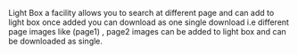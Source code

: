 Light Box a facility allows you to search at different page and can add to light box 
once added you can download as one single download i.e different page images like (page1) , page2 images can
be added to light box and can be downloaded as single.
